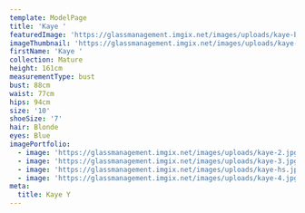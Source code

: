 ```yaml
---
template: ModelPage
title: 'Kaye '
featuredImage: 'https://glassmanagement.imgix.net/images/uploads/kaye-banner.jpg'
imageThumbnail: 'https://glassmanagement.imgix.net/images/uploads/kaye-hs.jpg'
firstName: 'Kaye '
collection: Mature
height: 161cm
measurementType: bust
bust: 88cm
waist: 77cm
hips: 94cm
size: '10'
shoeSize: '7'
hair: Blonde
eyes: Blue
imagePortfolio:
  - image: 'https://glassmanagement.imgix.net/images/uploads/kaye-2.jpg'
  - image: 'https://glassmanagement.imgix.net/images/uploads/kaye-3.jpg'
  - image: 'https://glassmanagement.imgix.net/images/uploads/kaye-hs.jpg'
  - image: 'https://glassmanagement.imgix.net/images/uploads/kaye-4.jpg'
meta:
  title: Kaye Y
---
```



